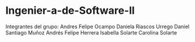 # Ingenier-a-de-Software-ll
Integrantes del grupo:
Andres Felipe Ocampo
Daniela Riascos Urrego
Daniel Santiago Muñoz
Andrés Felipe Herrera
Isabella Solarte
Carolina Solarte
